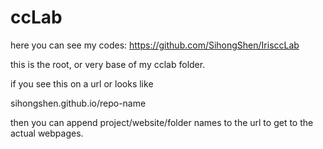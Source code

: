 # ccLab

here you can see my codes:
https://github.com/SihongShen/IrisccLab



this is the root, or very base of my cclab folder.

if you see this on a url or looks like

sihongshen.github.io/repo-name

then you can append project/website/folder names to the url to
get to the actual webpages.
 
